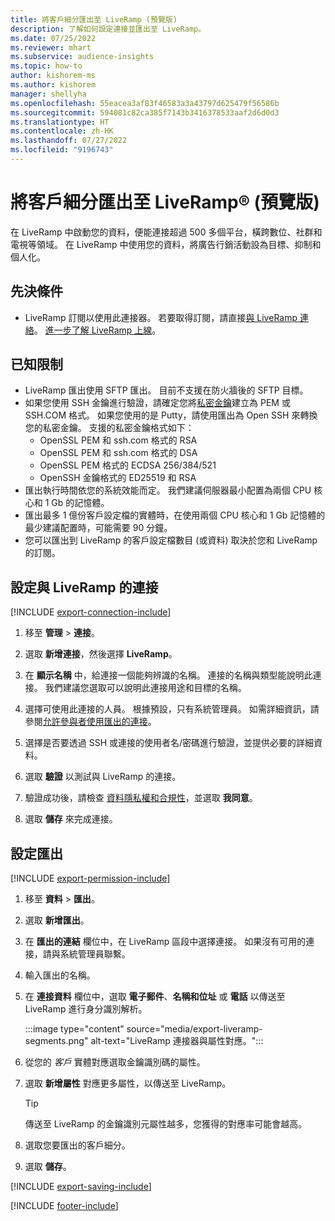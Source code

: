 ```yaml
---
title: 將客戶細分匯出至 LiveRamp (預覽版)
description: 了解如何設定連接並匯出至 LiveRamp。
ms.date: 07/25/2022
ms.reviewer: mhart
ms.subservice: audience-insights
ms.topic: how-to
author: kishorem-ms
ms.author: kishorem
manager: shellyha
ms.openlocfilehash: 55eacea3af83f46583a3a43797d625479f56586b
ms.sourcegitcommit: 594081c82ca385f7143b3416378533aaf2d6d0d3
ms.translationtype: HT
ms.contentlocale: zh-HK
ms.lasthandoff: 07/27/2022
ms.locfileid: "9196743"
---
```

# <a name="export-segments-to-liverampreg-preview"></a>將客戶細分匯出至 LiveRamp&reg; (預覽版)

在 LiveRamp 中啟動您的資料，便能連接超過 500 多個平台，橫跨數位、社群和電視等領域。 在 LiveRamp 中使用您的資料，將廣告行銷活動設為目標、抑制和個人化。

## <a name="prerequisites"></a>先決條件

- LiveRamp 訂閱以使用此連接器。 若要取得訂閱，請直接[與 LiveRamp 連絡](https://liveramp.com/contact/)。 [進一步了解 LiveRamp 上線](https://liveramp.com/our-platform/data-onboarding/)。

## <a name="known-limitations"></a>已知限制

- LiveRamp 匯出使用 SFTP 匯出。 目前不支援在防火牆後的 SFTP 目標。
- 如果您使用 SSH 金鑰進行驗證，請確定您將[私密金鑰](/azure/virtual-machines/linux/create-ssh-keys-detailed#basic-example)建立為 PEM 或 SSH.COM 格式。 如果您使用的是 Putty，請使用匯出為 Open SSH 來轉換您的私密金鑰。 支援的私密金鑰格式如下：
  - OpenSSL PEM 和 ssh.com 格式的 RSA
  - OpenSSL PEM 和 ssh.com 格式的 DSA
  - OpenSSL PEM 格式的 ECDSA 256/384/521
  - OpenSSH 金鑰格式的 ED25519 和 RSA
- 匯出執行時間依您的系統效能而定。 我們建議伺服器最小配置為兩個 CPU 核心和 1 Gb 的記憶體。
- 匯出最多 1 億份客戶設定檔的實體時，在使用兩個 CPU 核心和 1 Gb 記憶體的最少建議配置時，可能需要 90 分鐘。
- 您可以匯出到 LiveRamp 的客戶設定檔數目 (或資料) 取決於您和 LiveRamp 的訂閱。

## <a name="set-up-connection-to-liveramp"></a>設定與 LiveRamp 的連接

[!INCLUDE [export-connection-include](includes/export-connection-admn.md)]

1. 移至 **管理** > **連接**。

1. 選取 **新增連接**，然後選擇 **LiveRamp**。

1. 在 **顯示名稱** 中，給連接一個能夠辨識的名稱。 連接的名稱與類型能說明此連接。 我們建議您選取可以說明此連接用途和目標的名稱。

1. 選擇可使用此連接的人員。 根據預設，只有系統管理員。 如需詳細資訊，請參閱[允許參與者使用匯出的連接](connections.md#allow-contributors-to-use-a-connection-for-exports)。

1. 選擇是否要透過 SSH 或連接的使用者名/密碼進行驗證，並提供必要的詳細資料。

1. 選取 **驗證** 以測試與 LiveRamp 的連接。

1. 驗證成功後，請檢查 [資料隱私權和合規性](connections.md#data-privacy-and-compliance)，並選取 **我同意**。

1. 選取 **儲存** 來完成連接。

## <a name="configure-an-export"></a>設定匯出

[!INCLUDE [export-permission-include](includes/export-permission.md)]

1. 移至 **資料** > **匯出**。

1. 選取 **新增匯出**。

1. 在 **匯出的連結** 欄位中，在 LiveRamp 區段中選擇連接。 如果沒有可用的連接，請與系統管理員聯繫。

1. 輸入匯出的名稱。

1. 在 **連接資料** 欄位中，選取 **電子郵件**、**名稱和位址** 或 **電話** 以傳送至 LiveRamp 進行身分識別解析。

   :::image type="content" source="media/export-liveramp-segments.png" alt-text="LiveRamp 連接器與屬性對應。":::

1. 從您的 *客戶* 實體對應選取金鑰識別碼的屬性。

1. 選取 **新增屬性** 對應更多屬性，以傳送至 LiveRamp。

   > [!TIP]
   > 傳送至 LiveRamp 的金鑰識別元屬性越多，您獲得的對應率可能會越高。

1. 選取您要匯出的客戶細分。

1. 選取 **儲存**。

[!INCLUDE [export-saving-include](includes/export-saving.md)]

[!INCLUDE [footer-include](includes/footer-banner.md)]
